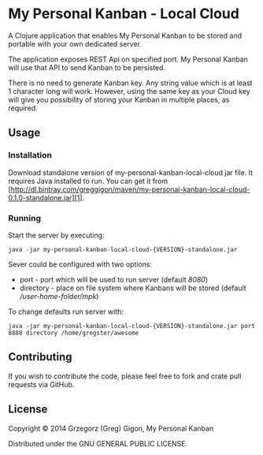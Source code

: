 


# My Personal Kanban - Local Cloud


A Clojure application that enables My Personal Kanban to be stored and portable with your own dedicated server.

The application exposes REST Api on specified port. My Personal Kanban will use that API to send Kanban to be persisted.

There is no need to generate Kanban key. Any string value which is at least 1 character long will work. However, using the same key as your Cloud key will give you possibility of storing your Kanban in multiple places, as required.


## Usage

### Installation

Download standalone version of my-personal-kanban-local-cloud jar file. It requires Java installed to run.
You can get it from [http://dl.bintray.com/greggigon/maven/my-personal-kanban-local-cloud-0.1.0-standalone.jar][1].

### Running

Start the server by executing:

    java -jar my-personal-kanban-local-cloud-{VERSION}-standalone.jar

Sever could be configured with two options:

* port - port which will be used to run server (default *8080*)
* directory - place on file system where Kanbans will be stored (default */user-home-folder/mpk*)

To change defaults run server with:

    java -jar my-personal-kanban-local-cloud-{VERSION}-standalone.jar port 8888 directory /home/gregster/awesome

## Contributing

If you wish to contribute the code, please feel free to fork and crate pull requests via GitHub.


## License

Copyright © 2014 Grzegorz (Greg) Gigon, My Personal Kanban

Distributed under the GNU GENERAL PUBLIC LICENSE.


  [1]: https://bintray.com/greggigon/maven/My-Personal-Kanban-Server/0.1.0/view/general
